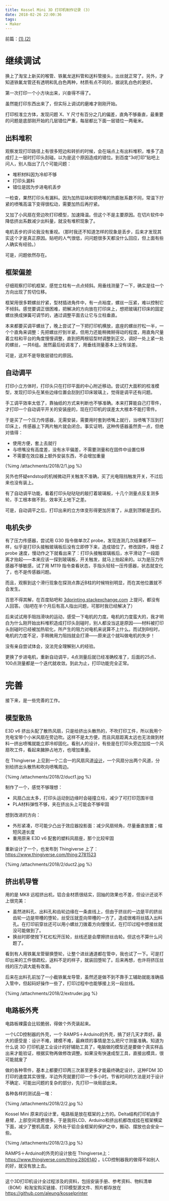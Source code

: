```yaml
---
title: Kossel Mini 3D 打印机制作记录 (3)
date: 2018-02-26 22:00:36
tags:
- Maker
---
```


前篇：[(1)](/blog/2015/10/05/kossel-mini-3d-printer-making/),[(2)](/blog/2017/12/31/kossel-mini-3d-printer-making/)

# 继续调试

换上了淘宝上新买的喉管、铁氟龙送料管和送料管接头，出丝就正常了。另外，才知道铁氟龙管还有透明和乳白色两种，材质有点不同的，据说乳白色的更好。

第一次打印一个小方块出来，兴奋得不得了。

虽然能打印东西出来了，但实际上调试的磨难才刚刚开始。

打印校准立方体，发现问题 X、Y 尺寸有百分之几的偏差，直角不够垂直，最重要的问题是底部刚开始的几层错位严重，每层都比下面一层错位一两毫米。

## 出料堆积

观察发现打印路径上有很多短边和转折的时候，会在端点上有出料堆积，堆多了造成打上一层时打印头刮碰。以为是这个原因造成的错位。到百度“3d打印”贴吧上问人，别人指出了几个可能问题：

- 堆积材料因为冷却不够
- 打印头漏料
- 错位是因为步进电机丢步

一检查，果然打印头有漏料。因为加热铝块和铜喷嘴的热膨胀系数不同，常温下拧紧的喷嘴高温下变得很松动，需要加热后再拧紧。

又加了小风扇在旁边吹打印模型，加速降温。但这个不是主要原因。在切片软件中降低挤出系数减少出料量，就没有堆积现象了。

电机丢步的评论我没有重视。（那时我还不知道怎样的现象是丢步，后来才发现其实这个才是真正原因。贴吧的人气很低，问问题很多天都没什么回应，但上面有些人确实有经验。）

可是，问题依然存在。

## 框架偏差

仔细观察打印机框架，感觉立柱有一点点倾斜。用垂线测量了一下，确实是往一个方向出现了剪切位移。

框架用很多颗螺丝拧紧，型材插进角件中，有一点裕度，螺丝一压紧，难以控制它不倾斜。感觉要调正很困难，把解决的方向放在打印床上，想把玻璃打印床的固定螺丝换成弹簧可调节的，通过调整平面去让它与立柱垂直。

本来都要买调平螺丝了，晚上尝试了一下把打印机横放，底座的螺丝拧松一半，一个个直角来调整：先把螺丝拧到半紧，但用力还能稍微掰得动的程度，用直角尺量着立柱和平台的角度慢慢调整，直到把两根铝型材调整到正交，调好一处上紧一处的螺丝，一共6组。居然最后给调准了，用垂线测量基本上没有误差。

可是，这并不是导致层错位的原因。

## 自动调平

打印小立方体时，打印头只在打印平面的中心附近移动。尝试打大面积的校准模型，发现打印头在某些边缘位置会刮到打印床玻璃上，觉得是调平还有问题。

手工调平效率太低了，靠抽纸的方式来判断也不够准确。本来打算能自己打零件，才打印一个自动调平开关的安装座的，现在打印机的误差太大根本不能打零件。

于是买了一个压力传感器，无需安装，需要用时套到喷嘴上就行，当喷嘴下压到打印床上，传感器上下两片触片就会闭合。事实证明，这种传感器虽然贵一点，但绝对值得：

- 使用方便，套上去就行
- 与喷嘴没有高度差，没有水平偏差，不需要测量和在固件中设置位移
- 不需要在效应器上额外安装东西，不会增加重量

{%img /attachments/2018/2/1.jpg %}

另外也怀疑endstop的机械微动开关触发不准确，买了光电阻挡触发开关，不过后来也没有装上。

有了自动调平功能，看着打印头哒哒哒的敲打着玻璃板，十几个测量点反复测多轮，手工根本做不到，效率天上地下之差。

可是，自动调平之后，打印出来的立方体变形得更加厉害了，从底到顶都是歪的。

## 电机失步

有了压力传感器，尝试用 G30 指令做单次Z probe，发现连测几次结果都不一样，似乎是打印头接触玻璃板后没有立即停下来，造成错位了。修改固件，降低 Z probe 速度，慢动作之下就看出来了：打印头接触玻璃板后，水平滑动了一段距离才抬起——本来应该一探到玻璃板，开关触发，就马上抬起来的。以为是压力传感器不够敏感，试了用 M119 指令查看状态，手指头轻轻一压传感器，状态就变化了，也不是传感器问题。

而且，观察到这个滑行现象在探测点靠近B柱的时候特别明显，而在其他位置就不会发生。

百思不得其解，在百度贴吧和 [3dprinting.stackexchange.com](https://3dprinting.stackexchange.com/q/5292/162) 上提问，都没有人回答。（贴吧在半个月后有高人指出问题，可那时我已经解决了）

后来试试用手阻挡滑块的运动，感受一下电机的力度。电机的力度蛮大的，我才明白为什么刚开始出料堆积造成打印头刮碰时，别人都没当这是原因——材料被打印头刮碰时已经被加热软化，所产生的阻力对电机来说算不上什么。而试到B柱时，电机的力度不足，手稍微用力阻挡就会打滑——原来这个就叫做电机的失步！

没有亲自尝试体会，没法完全理解别人的经验。

更换了步进电机，重新自动调平，4点测量后就已经准确校准了，后面的25点、100点测量都是一个迭代就收敛。到此为止，打印功能完全正常。

# 完善

接下来，是一些完善的工作。

## 模型散热

E3D v6 挤出头配了散热风扇，只是给挤出头散热的，不吹打印工件，所以我用个充电宝带个小米风扇在旁边吹。这样不是太方便，而且风扇距离太远也无法做到材料一挤出喷嘴就能立即冷却固化。看别人的设计，有些是在打印头旁边加挂一个风扇吹工件，看起来臃肿占地方，也增加重量。

在 Thingiverse 上见到一个二合一的风扇风道[设计](https://www.thingiverse.com/thing:839620)，一个风扇分出两个风道，分别给挤出头散热和吹向喷嘴周边。

{%img /attachments/2018/2/duct1.jpg %}

制作了一个，感觉不够理想：

- 风扇凸出太多，打印头运动到边缘时会碰撞立柱，减少了可打印范围半径
- PLA材料弹性不够，夹在挤出头上可能会不够牢固

想到改进的方向：

- 外形紧凑，尽可能少凸出于效应器投影面：减少风扇倾角，尽量垂直放置；缩短风道长度
- 重用原来 E3D v6 配套的塑料风扇座，那个比较牢固

重新设计了一个，也发布到 Thingiverse 上了：https://www.thingiverse.com/thing:2781523

{%img /attachments/2018/2/duct2.jpg %}

## 挤出机导管

用的是 MK8 远程挤出机，铝合金材质很结实，回抽的效果也不差，但设计还说不上很完美：

- 虽然进料孔、出料孔和齿轮边缘在一条直线上，但由于挤丝的一边是平的挤丝齿轮一边是带槽的堕轮，丝受压就歪向带槽的一方了，造成很难将丝插入出料孔。在打印前穿丝还可以用小螺丝刀拨着方向慢慢试，在打印过程中想接丝就没可能做到了。
- 换丝时即使按下杠杠松开压轮，丝线还是会摩擦挤丝齿轮。但这也不算什么问题了。


看到有人用铁氟龙管替换堕轮，让整个进丝通道都在管中，我也试了一下。可是打印出来的工件很疏松，送料不足的样子，就装回堕轮了。后来再想，也许将挤压丝线的压力调大能有改善。

后来在出料孔前加了一小截铁氟龙导管，虽然还是做不到不靠手工辅助就能准确插入管中，但起码好操作一些了，打印过程中也能够接上另一段丝线。

{%img /attachments/2018/2/extruder.jpg %}

## 电路板外壳

电路板裸露会比较脆弱，得做个外壳装起来。

一个LCD控制器的外壳，一个 RAMPS＋Arduino的外壳，搞了好几天才弄好。最大的感受是：设计不难，建模不难，最麻烦的事情是怎么把尺寸测量准确。知道为什么说 3D 打印机是工业设计的好辅助工具了，电脑做的模型还是要做个真实样品出来才能验证，根据实物再做修改调整。如果没有快速成型工具，直接出模具，很可能就废了

做的各种零件，基本上都要打印两三次甚至更多才能最终确定设计。这种FDM 3D打印的速度其实很慢，半边外壳就要打印一个多小时。节省时间的方法是对于设计不确定、可能出问题的复杂的部分，先打印一块局部出来。

各种各样的测试品一堆：

{%img /attachments/2018/2/2.jpg %}

Kossel Mini 原来的设计里，电路板是放在框架的上方的。Delta结构打印机由于悬臂，上部空间浪费很多。于是我将LCD、Arduino和挤出机都改成挂在框架横梁下面，减少了整机高度，另外处于铝合金框架的保护之中，搬动、摆放也会安全一些。

{%img /attachments/2018/2/3.jpg %}

RAMPS＋Arduino的外壳的设计放在 Thingiverse上：https://www.thingiverse.com/thing:2806140 。LCD控制器我的做得不如别人的好，就没有放上去。

---

这个3D打印机设计全过程涉及的资料，包括安装手册、参考资料、物料清单（BOM）和淘宝购买链接、打印模型源文件、照片都存放在 https://github.com/aleung/kosselprinter




